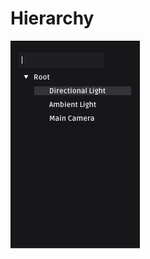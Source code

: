 # Hierarchy

![](https://raw.githubusercontent.com/zolo-mario/image-host/main/20210712/Snipaste_2021-08-25_11-01-47.2odhru2vlue0.png)